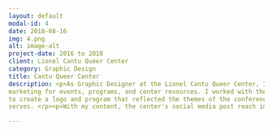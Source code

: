 ```yaml
---
layout: default
modal-id: 4
date: 2018-08-16
img: 4.png
alt: image-alt
project-date: 2016 to 2018
client: Lionel Cantu Queer Center
category: Graphic Design
title: Cantu Queer Center
description: <p>As Graphic Designer at the Lionel Cantu Queer Center, I created
marketing for events, programs, and center resources. I worked with the 2017 QTPOC conference
to create a logo and program that reflected the themes of the conference and the community it
serves. </p><p>With my content, the center's social media post reach increased 4x. I also supported the center by presenting to funding bodies, raising over 5k. In 2017, I received the UCSC Leadership Service Award for contributions to the LGBT community at UCSC. </p><p><a href="https://www.canva.com/design/DAC4wjDZRm8/view">PORTFOLIO.</a></p>

---
```

